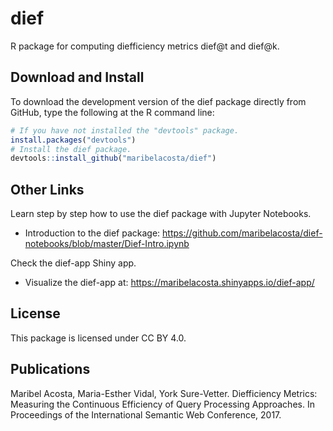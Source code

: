 # dief

R package for computing diefficiency metrics dief@t and dief@k.

## Download and Install
To download the development version of the dief package directly from GitHub, type the following at the R command line:
```r
# If you have not installed the "devtools" package.
install.packages("devtools")
# Install the dief package.
devtools::install_github("maribelacosta/dief")
```
## Other Links
Learn step by step how to use the dief package with Jupyter Notebooks.
- Introduction to the dief package: https://github.com/maribelacosta/dief-notebooks/blob/master/Dief-Intro.ipynb

Check the dief-app Shiny app.  
 - Visualize the dief-app at: https://maribelacosta.shinyapps.io/dief-app/

## License 
This package is licensed under CC BY 4.0.

## Publications
Maribel Acosta, Maria-Esther Vidal, York Sure-Vetter. Diefficiency Metrics: Measuring the Continuous Efficiency of Query Processing Approaches. In Proceedings of the International Semantic Web Conference, 2017.
